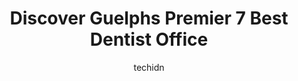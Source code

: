 ---
layout: ampstory
image: https://i0.wp.com/www.auto.or.id/wp-content/uploads/2023/06/stone-road-family-dental-0-guelph-1686325991.jpeg?resize=640,853
author: techidn
featured: false
description: Guelph, Ontario, Canada is a haven for Dentist Office enthusiasts, boasting an impressive array of 7 top-notch establishments. Whether youre a seasoned connoisseur or simply curious to expl
title: Discover Guelphs Premier 7 Best Dentist Office
cover:
   title: Discover Guelphs Premier 7 Best Dentist Office
   subtitle: AUTO.OR.ID
   background: https://www.auto.or.id/wp-content/uploads/2023/06/stone-road-family-dental-0-guelph-1686325991.jpeg

pages: 
 - layout: thirds
   top: <h1>#1 Sequoia Dental</h1>
   bottom: "<p>I REALLY do not like dental work.If it can be made manageable in any way, I am so grateful.They did that yesterday.Got to say, Sequoia is possibly the friendliest (and ge</p>"
   background: https://www.auto.or.id/wp-content/uploads/2023/06/stone-road-family-dental-1-guelph-1686325992.png
   backgroundblur: true
 - layout: thirds
   top: <h1>#2 Scottsdale Dental Centre</h1>
   bottom: "<p>630 Scottsdale Dr, Guelph, ON N1G 3M2, Canada</p>"
   background: https://www.auto.or.id/wp-content/uploads/2023/06/stone-road-family-dental-2-guelph-1686325994.png
   cta:
      link: https://www.auto.or.id/discover-guelphs-premier-7-best-dentist-office/
      text: Discover Guelphs Premier 7 Best Dentist Office
 - layout: thirds
   top: <h1>#3 Willow West Dental Office</h1>
   bottom: "<p>106 Silvercreek Pkwy N #4, Guelph, ON N1H 7B4, Canada</p>"
   background: https://images.unsplash.com/photo-1629935643068-f5b616b00655?ixlib=rb-4.0.3&ixid=MnwxMjA3fDB8MHxwaG90by1wYWdlfHx8fGVufDB8fHx8&auto=format&fit=crop&w=640&h=853&q=80
   cta:
      link: https://www.auto.or.id/discover-guelphs-premier-7-best-dentist-office/
      text: Discover Guelphs Premier 7 Best Dentist Office
 - layout: thirds
   top: <h1>#4 Bisson Dentistry</h1>
   bottom: "<p>199 Woolwich St, Guelph, ON N1H 3V4, Canada</p>"
   background: https://images.unsplash.com/photo-1573661687979-b1fe429b9da3?ixlib=rb-4.0.3&ixid=MnwxMjA3fDB8MHxwaG90by1wYWdlfHx8fGVufDB8fHx8&auto=format&fit=crop&w=640&h=853&q=80
   cta:
      link: https://www.auto.or.id/discover-guelphs-premier-7-best-dentist-office/
      text: Discover Guelphs Premier 7 Best Dentist Office
 - layout: thirds
   top: <h1>#5 Dawson Dental</h1>
   bottom: "<p>806 Gordon St #104, Guelph, ON N1G 1Y7, Canada</p>"
   background: https://images.unsplash.com/photo-1579124687068-35cd8a9eeba9?ixlib=rb-4.0.3&ixid=MnwxMjA3fDB8MHxwaG90by1wYWdlfHx8fGVufDB8fHx8&auto=format&fit=crop&w=640&h=853&q=80
   cta:
      link: https://www.auto.or.id/discover-guelphs-premier-7-best-dentist-office/
      text: Discover Guelphs Premier 7 Best Dentist Office
 - layout: thirds
   top: <h1>#6 Dawson Dental Guelph Dawson Road</h1>
   bottom: "<p>89 Dawson Rd Suite 100, Guelph, ON N1H 1B1, Canada</p>"
   background: https://images.unsplash.com/photo-1568616388993-4e1a60b29532?ixlib=rb-4.0.3&ixid=MnwxMjA3fDB8MHxwaG90by1wYWdlfHx8fGVufDB8fHx8&auto=format&fit=crop&w=640&h=853&q=80
   cta:
      link: https://www.auto.or.id/discover-guelphs-premier-7-best-dentist-office/
      text: Discover Guelphs Premier 7 Best Dentist Office
 - layout: thirds
   top: <h1>#7 Woodlawn Dental Care</h1>
   bottom: "<p>470 Woodlawn Rd E Unit 1A, Guelph, ON N1E 1B9, Canada</p>"
   background: https://images.unsplash.com/photo-1485291571150-772bcfc10da5?ixlib=rb-4.0.3&ixid=MnwxMjA3fDB8MHxwaG90by1wYWdlfHx8fGVufDB8fHx8&auto=format&fit=crop&w=640&h=853&q=80
   cta:
      link: https://www.auto.or.id/discover-guelphs-premier-7-best-dentist-office/
      text: Discover Guelphs Premier 7 Best Dentist Office
 - layout: thirds
   middle: Continue reading...
   background: https://images.unsplash.com/photo-1567808291548-fc3ee04dbcf0?ixlib=rb-4.0.3&ixid=MnwxMjA3fDB8MHxwaG90by1wYWdlfHx8fGVufDB8fHx8&auto=format&fit=crop&w=640&h=853&q=80
   cta:
      link: https://www.auto.or.id/discover-guelphs-premier-7-best-dentist-office/
      text: Discover Guelphs Premier 7 Best Dentist Office

---